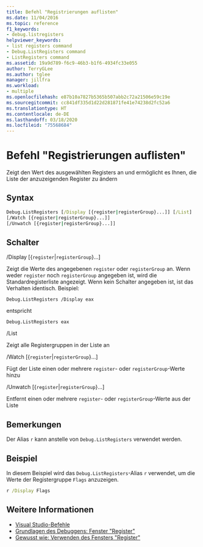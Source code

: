 ```yaml
---
title: Befehl "Registrierungen auflisten"
ms.date: 11/04/2016
ms.topic: reference
f1_keywords:
- debug.listregisters
helpviewer_keywords:
- list registers command
- Debug.ListRegisters command
- ListRegisters command
ms.assetid: 19a9d789-f6c9-46b3-b1f6-4934fc33e055
author: TerryGLee
ms.author: tglee
manager: jillfra
ms.workload:
- multiple
ms.openlocfilehash: e87b10a7827b5365b507abb2c72a21506e59c19e
ms.sourcegitcommit: cc841df335d1d22d281871fe41e74238d2fc52a6
ms.translationtype: HT
ms.contentlocale: de-DE
ms.lasthandoff: 03/18/2020
ms.locfileid: "75568684"
---
```

# <a name="list-registers-command"></a>Befehl "Registrierungen auflisten"
Zeigt den Wert des ausgewählten Registers an und ermöglicht es Ihnen, die Liste der anzuzeigenden Register zu ändern

## <a name="syntax"></a>Syntax

```cmd
Debug.ListRegisters [/Display [{register|registerGroup}...]] [/List]
[/Watch [{register|registerGroup}...]]
[/Unwatch [{register|registerGroup}...]]
```

## <a name="switches"></a>Schalter
/Display [{`register`|`registerGroup`}...]

Zeigt die Werte des angegebenen `register` oder `registerGroup` an. Wenn weder `register` noch `registerGroup` angegeben ist, wird die Standardregisterliste angezeigt. Wenn kein Schalter angegeben ist, ist das Verhalten identisch. Beispiel:

`Debug.ListRegisters /Display eax`

entspricht

`Debug.ListRegisters eax`

/List

Zeigt alle Registergruppen in der Liste an

/Watch [{`register`|`registerGroup`}...]

Fügt der Liste einen oder mehrere `register`- oder `registerGroup`-Werte hinzu

/Unwatch [{`register`|`registerGroup`}...]

Entfernt einen oder mehrere `register`- oder `registerGroup`-Werte aus der Liste

## <a name="remarks"></a>Bemerkungen
Der Alias `r` kann anstelle von `Debug.ListRegisters` verwendet werden.

## <a name="example"></a>Beispiel
In diesem Beispiel wird das `Debug.ListRegisters`-Alias `r` verwendet, um die Werte der Registergruppe `Flags` anzuzeigen.

```cmd
r /Display Flags
```

## <a name="see-also"></a>Weitere Informationen

- [Visual Studio-Befehle](../../ide/reference/visual-studio-commands.md)
- [Grundlagen des Debuggens: Fenster "Register"](../../debugger/debugging-basics-registers-window.md)
- [Gewusst wie: Verwenden des Fensters "Register"](../../debugger/how-to-use-the-registers-window.md)
